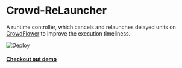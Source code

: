 # Crowd-ReLauncher
A runtime controller, which cancels and relaunches delayed units on [CrowdFlower](http://www.crowdflower.com) to improve the execution timeliness.

[![Deploy](https://www.herokucdn.com/deploy/button.png)](https://heroku.com/deploy)

#### [Checkout out demo](https://crowd-relauncher.herokuapp.com)



